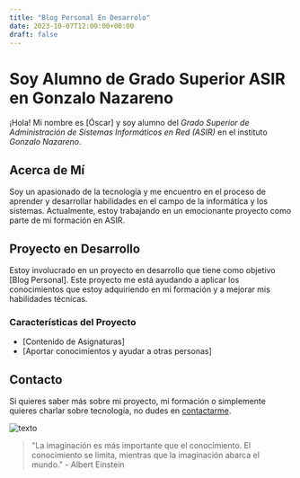 ```yaml
---
title: "Blog Personal En Desarrolo"
date: 2023-10-07T12:00:00+00:00
draft: false
---
```


# Soy Alumno de Grado Superior ASIR en Gonzalo Nazareno

¡Hola! Mi nombre es [Óscar] y soy alumno del *Grado Superior de Administración de Sistemas Informáticos en Red (ASIR)* en el instituto *Gonzalo Nazareno*.

## Acerca de Mí

Soy un apasionado de la tecnología y me encuentro en el proceso de aprender y desarrollar habilidades en el campo de la informática y los sistemas. Actualmente, estoy trabajando en un emocionante proyecto como parte de mi formación en ASIR.

## Proyecto en Desarrollo

Estoy involucrado en un proyecto en desarrollo que tiene como objetivo [Blog Personal]. Este proyecto me está ayudando a aplicar los conocimientos que estoy adquiriendo en mi formación y a mejorar mis habilidades técnicas.

### Características del Proyecto

- [Contenido de Asignaturas]
- [Aportar conocimientos y ayudar a otras personas]

## Contacto

Si quieres saber más sobre mi proyecto, mi formación o simplemente quieres charlar sobre tecnología, no dudes en [contactarme](mailto:tu@email.com).

![texto](/imagen/g.jpeg)

> "La imaginación es más importante que el conocimiento. El conocimiento se limita, mientras que la imaginación abarca el mundo." - Albert Einstein
